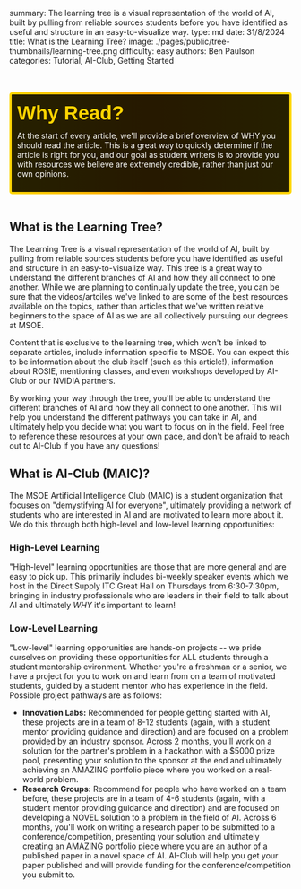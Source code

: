 summary: The learning tree is a visual representation of the world of AI, built by pulling from reliable sources students before you have identified as useful and structure in an easy-to-visualize way.
type: md
date: 31/8/2024
title: What is the Learning Tree?
image: ./pages/public/tree-thumbnails/learning-tree.png
difficulty: easy
authors: Ben Paulson
categories: Tutorial, AI-Club, Getting Started

<br/>
<br/>

<div style='
  position: relative;
  padding: 10px; 
  border-radius: 5px;
  background-color: rgba(0, 0, 0, 0.85); 
  border: 4px solid transparent;
  background-image: linear-gradient(90deg, rgba(0, 0, 0, 0.85), rgba(0, 0, 0, 0.85)), linear-gradient(90deg, gold, orange, gold);
  background-origin: border-box;
  background-clip: padding-box, border-box;
'>

<svg width='200' height='50' style='display: block; margin-bottom: 5px;'>
  <text x='0' y='35' font-size='35' font-family='Arial' font-weight='bold' fill='gold'>
    Why Read?
    <animate attributeName='fill' values='gold; orange; gold' dur='3s' repeatCount='indefinite' />
  </text>
</svg>

<p style='color: white; margin-top: 2px;'>At the start of every article, we'll provide a brief overview of WHY you should read the article. This is a great way to quickly determine if the article is right for you, and our goal as student writers is to provide you with resources we believe are extremely credible, rather than just our own opinions.</p>

</div>

<br/>

## What is the Learning Tree?
The Learning Tree is a visual representation of the world of AI, built by pulling from reliable sources students before you have identified as useful and structure in an easy-to-visualize way. This tree is a great way to understand the different branches of AI and how they all connect to one another. While we are planning to continually update the tree, you can be sure that the videos/artciles we've linked to are some of the best resources available on the topics, rather than articles that we've written relative beginners to the space of AI as we are all collectively pursuing our degrees at MSOE.

Content that is exclusive to the learning tree, which won't be linked to separate articles, include information specific to MSOE. You can expect this to be information about the club itself (such as this article!), information about ROSIE, mentioning classes, and even workshops developed by AI-Club or our NVIDIA partners.

By working your way through the tree, you'll be able to understand the different branches of AI and how they all connect to one another. This will help you understand the different pathways you can take in AI, and ultimately help you decide what you want to focus on in the field. Feel free to reference these resources at your own pace, and don't be afraid to reach out to AI-Club if you have any questions!


## What is AI-Club (MAIC)?
The MSOE Artificial Intelligence Club (MAIC) is a student organization that focuses on "demystifying AI for everyone", ultimately providing a network of students who are interested in AI and are motivated to learn more about it. We do this through both high-level and low-level learning opportunities:<br/>

### High-Level Learning
"High-level" learning opportunities are those that are more general and are easy to pick up. This primarily includes bi-weekly speaker events which we host in the Direct Supply ITC Great Hall on Thursdays from 6:30-7:30pm, bringing in industry professionals who are leaders in their field to talk about AI and ultimately *WHY* it's important to learn!

### Low-Level Learning
"Low-level" learning opporunities are hands-on projects -- we pride ourselves on providing these opportunities for ALL students through a student mentorship evironment. Whether you're a freshman or a senior, we have a project for you to work on and learn from on a team of motivated students, guided by a student mentor who has experience in the field. Possible project pathways are as follows:
* **Innovation Labs:** Recommended for people getting started with AI, these projects are in a team of 8-12 students (again, with a student mentor providing guidance and direction) and are focused on a problem provided by an industry sponsor. Across 2 months, you'll work on a solution for the partner's problem in a hackathon with a $5000 prize pool, presenting your solution to the sponsor at the end and ultimately achieving an AMAZING portfolio piece where you worked on a real-world problem.
* **Research Groups:** Recommend for people who have worked on a team before, these projects are in a team of 4-6 students (again, with a student mentor providing guidance and direction) and are focused on developing a NOVEL solution to a problem in the field of AI. Across 6 months, you'll work on writing a research paper to be submitted to a conference/competition, presenting your solution and ultimately creating an AMAZING portfolio piece where you are an author of a published paper in a novel space of AI. AI-Club will help you get your paper published and will provide funding for the conference/competition you submit to.



